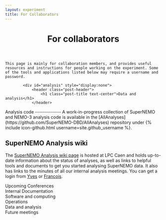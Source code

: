 ```yaml
---
layout: experiment
title: For Collaborators
---
```


<div class="container-fluid" id="top">
<div class="row">
<div class="col-xs-9">


<div id="intro">
    <header class="post-header">
        <h1 class="post-title text-center">For collaborators</h1>
    </header>
    
    This page is mainly for collaboration members, and provides useful resources and instructions for people working on the experiment. Some of the tools and applications listed below may require a username and password.
</div>

<div id="newsletter" style="display:none">
    <header class="post-header">
        <h1 class="post-title text-center">Newsletters</h1>
    </header>
    {% assign letters_by_date = site.newsletters | sort:"date" | reverse %}
    {% for letter in letters_by_date %}
    {% assign index = forloop.index0 %}
    {% if index == 0 %}
<div markdown="1">
## Current newsletter: {{letter.title}}
_(added on {{letter.date | date_to_long_string }})_
{{letter.text}}
</div>
{% endif %}

{% if index == 1 %}
<div markdown="1">
## Previous newsletters
</div>
{% endif %}
    {% if index > 0 %}
    <p>
    <a role="button" data-toggle="collapse" href="#{{letter.title| slugify}}" aria-expanded="false" aria-controls="{{letter.title| slugify}}">{{letter.title}}</a></p>
    {% endif %}
    <div class="collapse" id="{{letter.title| slugify}}">

<div class="well" style="overflow:auto" markdown="1">
## {{letter.title}}

_(added on {{letter.date | date_to_long_string }})_

{{letter.text}}
</div>
    </div>
    {% endfor %}
</div>




<div id="conf" style="display:none">
    <header class="post-header">
        <h1 class="post-title text-center">Upcoming conferences</h1>
    </header>
<div markdown="1">
Here are the upcoming conferences:
{% assign sorted_confs = site.data.conferences | sort:"StartDate"  %}
{% for conf in sorted_confs %}
<p>
<a href="{{ conf.Url }}" target="_blank"> <strong>{{ conf.Conference }}</strong></a>  {% if conf.LongName %}({{conf.LongName}}){% endif %}<br/> {% if conf.City %} {{conf.City}}, {% endif %}{{ conf.StartDate | date: '%e' }} 
{% assign startmth =conf.StartDate | date:'%m' | integer %}
{% assign endmth = conf.EndDate  | date:'%m' | integer %} 
{% if startmth != endmth %} {{conf.StartDate | date:'%B'}}{% endif %}
{% assign startyr =conf.StartDate | date:'%Y' | integer %}
{% assign endyr = conf.EndDate  | date:'%Y' | integer %} 
{% if startyr != endyr %} {{conf.StartDate | date:'%Y'}}{% endif %}
 - {{ conf.EndDate | date_to_long_string }}<br/>
 {% if conf.RegDate or conf.AbstractDate %}
 {% if conf.RegDate %}Conference registration deadline: {{conf.RegDate}}{% endif %}  {% if conf.AbstractDate %}Abstract deadline: {{conf.AbstractDate}}{% endif %} <br/>
 {% endif %} 
 {% if conf.InternalDeadline %}<strong>Abstracts to speakers bureau by {{conf.InternalDeadline}}</strong>{% endif %} 
</p>
{% endfor %}
</div>
</div>


<div id="docs" style="display:none">
    <header class="post-header">
        <h1 class="post-title text-center">Internal documentation</h1>
    </header>
<div markdown="1">

## DocDB

For technical notes etc, see [DocDB](http://nile.hep.utexas.edu/DocDB/). To set up an account:

- To sign up, click [here](http://nile.hep.utexas.edu/cgi-bin/DocDB/ut-nemo/public/signup)
- Go to the [main database link](http://nile.hep.utexas.edu/DocDB/)
- Select link _private NEMO documents_
- Use your name and password (created in step 1) to log in
- Add yourself as an author

Next time you log in you can upload documents! Just follow the active options. For security reasons, in about a week, we will certify all new user requests ~24 hrs to be able to upload docs. If you have problems, send an email message to [the administrator](mailto:docdb@hep.utexas.edu).

## SuperNEMO wiki

The [SuperNEMO wiki](https://nemo.lpc-caen.in2p3.fr/wiki) is hosted at LPC Caen and holds up-to-date information about the status of integration, committees, and analyses. You can get a login from [Yves](lemiere@lpccaen.in2p3.fr) or [Francois](mauger@lpccaen.in2p3.fr).

</div>
</div>

<div id="software" style="display:none">
    <header class="post-header">
        <h1 class="post-title text-center">Software and computing</h1>
    </header>
<div markdown="1">

Working with the SuperNEMO software
--------------------------------------------------

All software is available under {% include icon-github.html username=site.github_username %}
    
The main software package for offline work is [Falaise](https://github.com/SuperNEMO-DBD/Falaise).
A guide to installing Falaise on Linux and macOS platforms is available through the dedicated
[Homebrew package manager and repo](https://github.com/SuperNEMO-DBD/brew)
A starter guide to the core simulation, reconstruction and analysis tools available in Falaise
[can be found here](Falaise).
    
Please note that the documentation is always under development, so feature requests
or contributions are welcome. For installation related issues when using `brew`,
use the [SuperNEMO Brew Issue Tracker](https://github.com/SuperNEMO-DBD/brew/issues).
For all issues relating to using Falaise, or installing/developing it locally, [raise an issue on the
Falaise tracker](https://github.com/SuperNEMO-DBD/Falaise/issues)
</div>

                
<div markdown="1">
Getting an account on the CCLyon computing cluster
--------------------------------------------------
The CCLyon computing cluster is where our data and large simulation samples are stored. There are installations of the SuperNEMO software available on CCLyon. You'll need to get an account to use it.

To create your CC-IN2P3 user account, please follow the procedure below:

- read the [Charters for the use of resources](https://doc.cc.in2p3.fr/en/Daily-usage/access.html#charters) (the account creation or submission of a creation request implies acceptance of the charters),
- go to the [Identity Management Portal](https://id.cc.in2p3.fr/) and select the “Sign up” button,
- fill in the required information (using [eduGAIN](https://doc.cc.in2p3.fr/en/Daily-usage/account.html#identity-federation) will make this task easier) and follow the instructions you’ll receive by e-mail.

Once the account has been created, an access with the same identifier is provisioned on our [Helpdesk](https://doc.cc.in2p3.fr/en/Daily-usage/assistance.html#cc-helpdesk).


</div>

<div markdown="1">
If your CCLyon account is expiring
----------------------------------

Periodically, you will receive a notification inviting you to confirm the information associated to your profile. To extend your account activity, please follow the steps below:

- click on the link provided on the red banner in your [Identity Management Portal](https://id.cc.in2p3.fr/) profile,
- follow the procedure to verify your e-mail address and click on the link you will receive by e-mail,
- verify that the information associated with your account (if necessary, update it) and confirm that you have read the [Charters concerning the use of resources](https://doc.cc.in2p3.fr/en/Daily-usage/access.html#charters).

</div>
<div markdown="1">
CCLyon support
--------------

For any support, contact our computing tsar, <a href="mailto:lemiere@lpccaen.in2p3.fr">Yves</a>.

Useful links :
-  <https://doc.cc.in2p3.fr/en-index.html>
- <https://portail.cc.in2p3.fr>
- <https://support.cc.in2p3.fr/#login>

</div>

<div markdown="1">
Using CCLyon
-------------

[Here](https://doc.cc.in2p3.fr/en:utiliser_le_systeme_batch_ge_depuis_le_centre_de_calcul) are some instructions for logging onto CCLyon and getting started with the batch system that enables you to submit large jobs to the distributed computing cluster.

</div>
<div markdown="1">
Website development
--------------------------------------------------
This site uses [GitHub Pages](https://pages.github.com) to create a static website. It uses the following tools and techniques:
    
- [Jekyll](https://jekyllrb.com) as the site generation engine
- [GitHub Pages](https://pages.github.com) for hosting
- [GFM](https://guides.github.com/features/mastering-markdown/) and [Kramdown](https://kramdown.gettalong.org) for writing/parsing text
- [MathJax](https://www.mathjax.org) for rendering math
    
### Building locally
The website generated by Jekyll can be built and served locally to test changes without making commits upstream. Note that GitHub Pages has a soft limit of 10 rebuilds per hour. Provided you have an install of Ruby 2 or better, including the development headers and library, the workflow is:
    
```console
$ git clone https://github.com/supernemo-dbd/supernemo-dbd.github.io
$ cd supernemo-dbd.github.io
$ ./snjekyll serve
```
    
The last command will download and setup the local Jekyll instance, and start a local isolated webserver at `http://127.0.0.1:4000`. Simply point your favoured browser to this address to view the generated site.
    
The server runs in the foreground and watches the site sources for changes (for example, `index.md`). When a file changes, the server will rebuild the    site automatically, so simply refresh your browser to see the resultant    regenerated site. For example, try making some changes to `index.md`. The server may be shutdown at any point using `Ctrl-C`.
    
Further information on tasks available from `snjekyll` can be seen by running

```console
$ ./snjekyll help
```

Alternately, if you already have a custom Ruby install, e.g. with Home/Linuxbrew you can do

```console
$ git clone {{ site.github.repository_url }}
$ cd {{ site.github.repository_name }}
$ gem install bundler
$ bundle install
$ bundle exec jekyll serve
```
    
In both workflows, the `xz` package installed by Home/Linuxbrew is not compatible with the `nokogiri` gem required by Jekyll, and will cause compiliation of the gem to fail. `snjekyll` will issue a warning about this, but will not take further action. To work around this issue, either do `brew unlink xz` or remove Home/Linuxbrew settings from your environment. The latter may not be possible if you have Homebrew installed in `/usr/local`


### Can we use MathJax and $$\LaTeX$$?

MathJax can support inline math, e.g. $$ 1/x^2 $$, and block equations:

$$
e^{i\pi} + 1 = 0
$$

like the above. Numbered equations, using the AMS math environment:

$$
\begin{equation}
E = mc^2
\label{einstein}
\end{equation}
$$

This should allow a reference (see Equation $$\eqref{einstein}$$) to be inserted.


### Can we use code blocks?
Here's C++:

```cpp
#include <iostream>
  
int main() {
std::cout << "Hello World\n";
}
```
    
and some Python:
    
```python
import os
print('Hello World')
```

        
### Support or Contact
Having trouble with Pages? Check out our [documentation](https://help.github.com/pages) or [contact support](https://github.com/contact) and we’ll help you sort it out.
</div>




</div>

<div id="ops" style="display:none">
<header class="post-header">
<h1 class="post-title text-center">Operations</h1>
</header>
<div markdown="1">
Working at LSM
-------------

![The view from LSM]({{"assets/modane.jpg"| relative_url }})

As we prepare to take data, everyone is welcome and needed at [LSM](http://www.lsm.in2p3.fr). You'll also all need to come here for your first shift! Here are some hints to ensure your trip is drama-free. If you have questions travel to LSM, contact <a href="mailto:chauveau@lp2ib.in2p3.fr">Manu</a> or <a href="mailto:andrea@lapp.in2p3.fr">Andrea</a>.

### Before you travel
- Read the LSM user guide in [English](https://nile.hep.utexas.edu/DocDB/ut-nemo/docs/0059/005988/002/LSMUserGuide_v4.pdf) or [French](https://nile.hep.utexas.edu/DocDB/ut-nemo/docs/0059/005988/002/LSM_Guide_Utilisateurs_V4.pdf). This includes details of the documents that any non-CNRS users need to send to <a href="mailto:admin@lpsc.in2p3.fr">LSM admin</a>, including a scan of an ID document and a stamped and signed [employer declaration](https://nile.hep.utexas.edu/cgi-bin/DocDB/ut-nemo/private/ShowDocument?docid=5621).
- Read, sign and date the [Code of conduct](https://nile.hep.utexas.edu/DocDB/ut-nemo/docs/0059/005988/002/20240715-CodeofConduct_2024_signed.pdf%20-%20Box.pdf) and send it to <a href="mailto:scorza@lpsc.in2p3.fr">Silvia Scorza</a>
- Make sure <a href="mailto:chauveau@lp2ib.in2p3.fr">Manu</a> and <a href="mailto:andrea@lapp.in2p3.fr">Andrea</a> know when you are coming and which days you will be able to go underground **at least 1 week in advance**, so that they can add you to the LSM calendar and arrange for a driver. If you would like to eat lunch underground, let them know - but it can't be guaranteed, as it depends on driver schedules.




### Going underground
The cars going to the underground lab leave at **8:30am** each day, so be sure to arrive at the surface lab on time. If you plan to stay all day, bring your own lunch - there's a fridge, microwave, kettle and espresso machine underground, as well as clean drinking water (in bottles). You'll need an approved driver to stay with you, so if no SuperNEMO driver will stay underground, you will need to negotiate with LSM. 

If you are not eating lunch underground, you will leave for lunch on the surface by 11:30am. If returning to the tunnel for the afternoon, departure will be **1:30pm** from the surface lab.

If you're staying late, you'll need to get permission from the lab management - your driver should be able to help you. The LSM drivers normally leave the underground lab for the evening at around 4:30 or 5pm, but if you have a SuperNEMO driver, you might be able to stay later.

### Training
Before you go underground for the first time, you will need to do some basic safety training, in case there is an emergency in the tunnel. Jean-Lou of LSM leads this training, and you will be able to do it very quickly in the morning before you go underground. You will also need to receive some security paperwork. To get all of this set up, let <a href="mailto:valerie.favre@lsm.fr">Valerie Favre</a> know that you will be going underground for the first time.

### Staying in Modane
You have a few options for accommodation in Modane. The cheapest option is to stay in the LSM dorms. There are 4 rooms in the basement of the surface lab. Each one has its own shower and toilet, and there is a shared kitchen which is stocked with basic cooking equipment. The dorm rooms cost EUR19 per night. To find out about availability and book a room, contact <a href="mailto: booking- lsm@lpsc.in2p3.fr">LSM</a>. 

Alternatively, people choose to stay in Modane itself (walking distance to the lab) or in the nearby ski resort of Aussois, a 10-15 minute drive from the lab. Some hotels we have tried:
- [Hotel Le Commerce](http://www.hotel-le-commerce.net) in Modane
- [Les Voyageurs](https://www.booking.com/hotel/fr/les-voyageurs-modane.en-gb.html) in Modane
- [Les Mottets](http://www.hotel-lesmottets.com) in Aussois
- [Hotel du Soleil](https://www.hotel-du-soleil.com/en) in Aussois

If a few people are travelling together outside peak vacation season, it may be possible to rent a chalet in Aussois - speak to Manu if you are interested.

Modane and Aussois both have restaurants, although some of them will be closed in the non-tourist season. Modane's gastronomic district (such as it is) is the street by the railway station. A few we like:
- [Il Peppuccio](https://www.tripadvisor.co.uk/Restaurant_Review-g661682-d2002414-Reviews-Il_Peppuccio-Modane_Savoie_Auvergne_Rhone_Alpes.html) Pizzeria in Modane. No trip to LSM is complete without a Peppuccio pizza. Veggie options available. Gluten-free possible but limited.
- [L'Echappee](https://www.tripadvisor.co.uk/Restaurant_Review-g661682-d3681609-Reviews-L_Echappee-Modane_Savoie_Auvergne_Rhone_Alpes.html) A little more expensive, with French food including Alpine specialities. Go there when you want to celebrate.
- [Pulcinella](http://www.pizzeriapulcinella.fr) A pizzeria that is not Peppuccio. Sometimes open when Peppuccio is closed.
- [Le Perce Neige](http://www.hotel-leperceneige.com) Traditional food of the Savoie region. Lots of cheese. Feels like somebody's living room.
- [L'international](http://www.savoie-mont-blanc.com/en/offre/fiche/restaurant-international/4840124) Turkish food. Exotic by Modane standards!
- [Hotel de la Gare](https://www.hoteldelagare-modane.com) Sells crepes and galettes, among other things.

### Getting to Modane
The easiest way to get to Modane is probably to fly to either Geneva or Lyon St-Exupery, and rent a car. It's around a 2.5-hour drive to the lab from either of these, mostly on motorways, although the travel time can vary significantly with traffic. There is parking at the lab and street parking near the hotels, though finding spaces in downtown Modane can be annoying.

The TGV from Paris Gare-de-Lyon to Turin stops in Modane, but the trains are not frequent. It's about a 4-hour ride from Paris. For more flexibility in timing, you can consider changing at Chambery and using a local train for the Alpine part of the trip. There is also a TGV from the Lyon airport - again, infrequent - if you don't want to drive. To get to Geneva airport by public transit, take the train to Chambery and then either a Flixbus direct to the airport, or train changing in Geneva central. You can book the trains on the SNCF website or app.

### Things to consider
It is warm in the tunnel! Choose comfortable and cool clothing. Be sure to stay hydrated. (There is drinking water available underground.) 

When you are underground, you must wear closed-toed shoes. No sandals!

There is no wi-fi underground, but you can connect to the internet using an ethernet cable (in the break room). You should turn off your phone or put it in airplane mode when you are underground, to protect other experiments in the lab.

</div>
</div>
            
            <div id="analysis" style="display:none">
                <header class="post-header">
                    <h1 class="post-title text-center">Data and analysis</h1>
                </header>
<div markdown="1">
Analysis code
-------------
A work-in-progress collection of SuperNEMO and NEMO-3 analysis code is available in the [AllAnalyses](https://github.com/SuperNEMO-DBD/AllAnalyses) repository under {% include icon-github.html username=site.github_username %}.

## SuperNEMO Analysis wiki

The [SuperNEMO Analysis wiki page](https://nemo.lpc-caen.in2p3.fr/wiki/NEMO/SuperNEMO/Analysis) is hosted at LPC Caen and holds up-to-date information about the status of analyses, as well as links to helpful tools and documents to get you started analysing SuperNEMO data.  It also has links to the minutes of all our internal analysis meetings. You can get a login from [Yves](lemiere@lpccaen.in2p3.fr) or [Francois](mauger@lpccaen.in2p3.fr).

</div>
            </div>

<div id="mtg" style="display:none">
    <header class="post-header">
        <h1 class="post-title text-center">Future meetings</h1>
    </header>


<p>All the information you need about the upcoming collaboration meetings</p>
{% assign meetings_by_date = site.meetings | sort:"startdate" |  reverse %}
<div class="container-fluid">
  {% for meeting in meetings_by_date %}
  <div class="row">
    <div class='col-xs-7'>
     {% if meeting.remoteurl %}<a href="{{ meeting.remoteurl }}" target="_blank">{% endif%}  
     <h2>{{ meeting.location }}</h2>
     {% if meeting.remoteurl %}</a> {% endif%} 
   <p> 
   {% if meeting.startdate %}
    {% if meeting.enddate %}{{ meeting.startdate | date: "%A %-d %B " }} to  {{ meeting.enddate | date: "%A %-d %B, %Y" }} 
    {% else %} Week of {{ meeting.startdate | date: "%A %-d %B, %Y" }} {% endif%} 
     (Week {{ meeting.startdate | date: "%U" }})
    <br/>

    {% endif%} 
      <i>{{meeting.abstract}}</i>
      </p>
    </div>
    <div class='col-xs-5'>
      {% if meeting.remoteurl %}<a href="{{ meeting.remoteurl }}" target="_blank">{% endif%}  
      <img src="{{meeting.thumbnail}}" class="img-thumbnail" alt="{{ meeting.location}} ">
      {% if meeting.remoteurl %}</a> {% endif%} 
    </div>
  </div>
  {% endfor %} 
</div>

</div>
</div>

<div class="col-xs-3">
    
<div class="square" style="background-color:var(--first-color);" id="conf_btn">
<div class="content">
<div class="table">
<div class="table-cell">
Upcoming Conferences
</div>
</div>
</div>
</div>

<div class="square" style="background-color:var(--second-color);" id="docs_btn">
<div class="content">
<div class="table">
<div class="table-cell">
Internal Documentation
</div>
</div>
</div>
</div>

<div class="square" style="background-color:var(--third-color);" id="software_btn">
<div class="content">
<div class="table">
<div class="table-cell">
Software and computing
</div>
</div>
</div>
</div>

<div class="square" style="background-color:var(--fourth-color);" id="ops_btn">
<div class="content">
<div class="table">
<div class="table-cell">
Operations
</div>
</div>
</div>
</div>

<div class="square" style="background-color:var(--fifth-color);" id="analysis_btn">
<div class="content">
<div class="table">
<div class="table-cell">
Data and analysis
</div>
</div>
</div>
</div>

<div class="square" style="background-color:var(--sixth-color);" id="mtg_btn">
<div class="content">
<div class="table">
<div class="table-cell">
Future meetings
</div>
</div>
</div>
</div>

</div>

</div>
</div>





